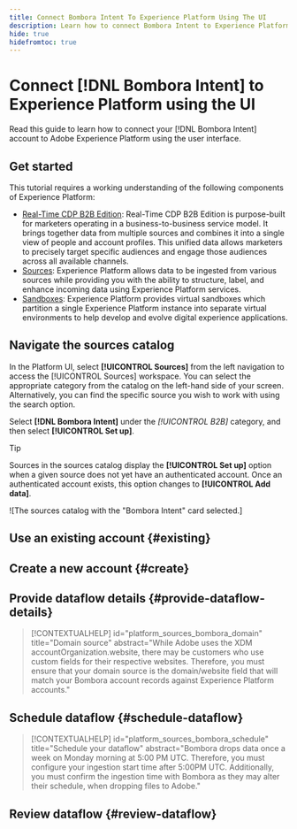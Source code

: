 ```yaml
---
title: Connect Bombora Intent To Experience Platform Using The UI
description: Learn how to connect Bombora Intent to Experience Platform
hide: true
hidefromtoc: true
---
```

# Connect [!DNL Bombora Intent] to Experience Platform using the UI

Read this guide to learn how to connect your [!DNL Bombora Intent] account to Adobe Experience Platform using the user interface.

## Get started

This tutorial requires a working understanding of the following components of Experience Platform:

* [Real-Time CDP B2B Edition](../../../../../rtcdp/b2b-overview.md): Real-Time CDP B2B Edition is purpose-built for marketers operating in a business-to-business service model. It brings together data from multiple sources and combines it into a single view of people and account profiles. This unified data allows marketers to precisely target specific audiences and engage those audiences across all available channels. 
* [Sources](../../../../home.md): Experience Platform allows data to be ingested from various sources while providing you with the ability to structure, label, and enhance incoming data using Experience Platform services.
* [Sandboxes](../../../../../sandboxes/home.md): Experience Platform provides virtual sandboxes which partition a single Experience Platform instance into separate virtual environments to help develop and evolve digital experience applications.

## Navigate the sources catalog

In the Platform UI, select **[!UICONTROL Sources]** from the left navigation to access the [!UICONTROL Sources] workspace. You can select the appropriate category from the catalog on the left-hand side of your screen. Alternatively, you can find the specific source you wish to work with using the search option.

Select **[!DNL Bombora Intent]** under the *[!UICONTROL B2B]* category, and then select **[!UICONTROL Set up]**.

>[!TIP]
>
>Sources in the sources catalog display the **[!UICONTROL Set up]** option when a given source does not yet have an authenticated account. Once an authenticated account exists, this option changes to **[!UICONTROL Add data]**.

![The sources catalog with the "Bombora Intent" card selected.]

## Use an existing account {#existing}

## Create a new account {#create}

## Provide dataflow details {#provide-dataflow-details}

>[!CONTEXTUALHELP]
>id="platform_sources_bombora_domain"
>title="Domain source"
>abstract="While Adobe uses the XDM accountOrganization.website, there may be customers who use custom fields for their respective websites. Therefore, you must ensure that your domain source is the domain/website field that will match your Bombora account records against Experience Platform accounts."

## Schedule dataflow {#schedule-dataflow}

>[!CONTEXTUALHELP]
>id="platform_sources_bombora_schedule"
>title="Schedule your dataflow"
>abstract="Bombora drops data once a week on Monday morning at 5:00 PM UTC. Therefore, you must configure your ingestion start time after 5:00PM UTC. Additionally, you must confirm the ingestion time with Bombora as they may alter their schedule, when dropping files to Adobe."


## Review dataflow {#review-dataflow}